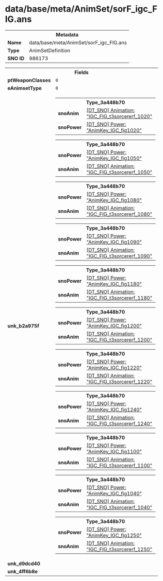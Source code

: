 <h1>data/base/meta/AnimSet/sorF_igc_FIG.ans</h1><table><tr><th colspan="100%">Metadata</th></tr><tr><td><b>Name</b></td><td>data/base/meta/AnimSet/sorF_igc_FIG.ans</td></tr><tr><td><b>Type</b></td><td>AnimSetDefinition</td></tr><tr><td><b>SNO ID</b></td><td>986173</td></tr></table>

<table><tr><th colspan="100%">Fields</th></tr><tr><td><b>ptWeaponClasses</b></td><td><code>0</code>
</td></tr><tr><td><b>eAnimsetType</b></td><td><code>0</code></td></tr><tr><td><b>unk_b2a975f</b></td><td><table><tr><th colspan="100%">Type_3a448b70</th></tr><tr><td><b>snoAnim</b></td><td><a href="..\Anim\IGC_FIG_t3sorcererf_1020.ani.md">[DT_SNO] Animation: "IGC_FIG_t3sorcererf_1020"</a></td></tr><tr><td><b>snoPower</b></td><td><a href="..\Power\AnimKey_IGC_fig1020.pow.md">[DT_SNO] Power: "AnimKey_IGC_fig1020"</a></td></tr></table>


<table><tr><th colspan="100%">Type_3a448b70</th></tr><tr><td><b>snoPower</b></td><td><a href="..\Power\AnimKey_IGC_fig1050.pow.md">[DT_SNO] Power: "AnimKey_IGC_fig1050"</a></td></tr><tr><td><b>snoAnim</b></td><td><a href="..\Anim\IGC_FIG_t3sorcererf_1050.ani.md">[DT_SNO] Animation: "IGC_FIG_t3sorcererf_1050"</a></td></tr></table>


<table><tr><th colspan="100%">Type_3a448b70</th></tr><tr><td><b>snoPower</b></td><td><a href="..\Power\AnimKey_IGC_fig1080.pow.md">[DT_SNO] Power: "AnimKey_IGC_fig1080"</a></td></tr><tr><td><b>snoAnim</b></td><td><a href="..\Anim\IGC_FIG_t3sorcererf_1080.ani.md">[DT_SNO] Animation: "IGC_FIG_t3sorcererf_1080"</a></td></tr></table>


<table><tr><th colspan="100%">Type_3a448b70</th></tr><tr><td><b>snoPower</b></td><td><a href="..\Power\AnimKey_IGC_fig1090.pow.md">[DT_SNO] Power: "AnimKey_IGC_fig1090"</a></td></tr><tr><td><b>snoAnim</b></td><td><a href="..\Anim\IGC_FIG_t3sorcererf_1090.ani.md">[DT_SNO] Animation: "IGC_FIG_t3sorcererf_1090"</a></td></tr></table>


<table><tr><th colspan="100%">Type_3a448b70</th></tr><tr><td><b>snoPower</b></td><td><a href="..\Power\AnimKey_IGC_fig1180.pow.md">[DT_SNO] Power: "AnimKey_IGC_fig1180"</a></td></tr><tr><td><b>snoAnim</b></td><td><a href="..\Anim\IGC_FIG_t3sorcererf_1180.ani.md">[DT_SNO] Animation: "IGC_FIG_t3sorcererf_1180"</a></td></tr></table>


<table><tr><th colspan="100%">Type_3a448b70</th></tr><tr><td><b>snoPower</b></td><td><a href="..\Power\AnimKey_IGC_fig1200.pow.md">[DT_SNO] Power: "AnimKey_IGC_fig1200"</a></td></tr><tr><td><b>snoAnim</b></td><td><a href="..\Anim\IGC_FIG_t3sorcererf_1200.ani.md">[DT_SNO] Animation: "IGC_FIG_t3sorcererf_1200"</a></td></tr></table>


<table><tr><th colspan="100%">Type_3a448b70</th></tr><tr><td><b>snoPower</b></td><td><a href="..\Power\AnimKey_IGC_fig1220.pow.md">[DT_SNO] Power: "AnimKey_IGC_fig1220"</a></td></tr><tr><td><b>snoAnim</b></td><td><a href="..\Anim\IGC_FIG_t3sorcererf_1220.ani.md">[DT_SNO] Animation: "IGC_FIG_t3sorcererf_1220"</a></td></tr></table>


<table><tr><th colspan="100%">Type_3a448b70</th></tr><tr><td><b>snoPower</b></td><td><a href="..\Power\AnimKey_IGC_fig1240.pow.md">[DT_SNO] Power: "AnimKey_IGC_fig1240"</a></td></tr><tr><td><b>snoAnim</b></td><td><a href="..\Anim\IGC_FIG_t3sorcererf_1240.ani.md">[DT_SNO] Animation: "IGC_FIG_t3sorcererf_1240"</a></td></tr></table>


<table><tr><th colspan="100%">Type_3a448b70</th></tr><tr><td><b>snoPower</b></td><td><a href="..\Power\AnimKey_IGC_fig1100.pow.md">[DT_SNO] Power: "AnimKey_IGC_fig1100"</a></td></tr><tr><td><b>snoAnim</b></td><td><a href="..\Anim\IGC_FIG_t3sorcererf_1100.ani.md">[DT_SNO] Animation: "IGC_FIG_t3sorcererf_1100"</a></td></tr></table>


<table><tr><th colspan="100%">Type_3a448b70</th></tr><tr><td><b>snoPower</b></td><td><a href="..\Power\AnimKey_IGC_fig1040.pow.md">[DT_SNO] Power: "AnimKey_IGC_fig1040"</a></td></tr><tr><td><b>snoAnim</b></td><td><a href="..\Anim\IGC_FIG_t3sorcererf_1040.ani.md">[DT_SNO] Animation: "IGC_FIG_t3sorcererf_1040"</a></td></tr></table>


<table><tr><th colspan="100%">Type_3a448b70</th></tr><tr><td><b>snoPower</b></td><td><a href="..\Power\AnimKey_IGC_fig1250.pow.md">[DT_SNO] Power: "AnimKey_IGC_fig1250"</a></td></tr><tr><td><b>snoAnim</b></td><td><a href="..\Anim\IGC_FIG_t3sorcererf_1250.ani.md">[DT_SNO] Animation: "IGC_FIG_t3sorcererf_1250"</a></td></tr></table>


</td></tr><tr><td><b>unk_d9dcd40</b></td><td></td></tr><tr><td><b>unk_4ff6b8e</b></td><td></td></tr></table>

